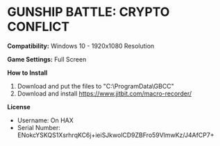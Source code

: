 # GUNSHIP BATTLE: CRYPTO CONFLICT

**Compatibility:** Windows 10 - 1920x1080 Resolution

**Game Settings:** Full Screen

**How to Install**
1. Download and put the files to "C:\ProgramData\GBCC"
2. Download and install https://www.jitbit.com/macro-recorder/

**License**
  - Username: On HAX
  - Serial Number: ENokcYSKQS1XsrhrqKC6j+ieiSJkwolCD9ZBFro59VlmwKz/J4AfCP7+
